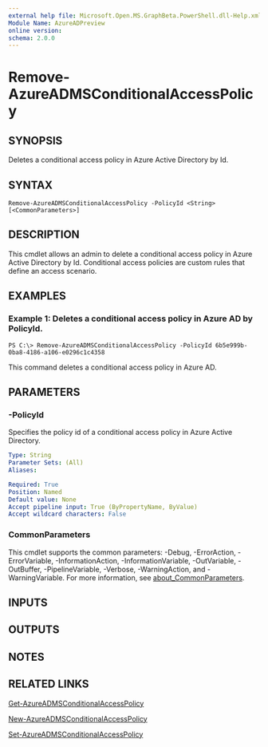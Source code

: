 ```yaml
---
external help file: Microsoft.Open.MS.GraphBeta.PowerShell.dll-Help.xml
Module Name: AzureADPreview
online version:
schema: 2.0.0
---
```


# Remove-AzureADMSConditionalAccessPolicy

## SYNOPSIS
Deletes a conditional access policy in Azure Active Directory by Id.

## SYNTAX

```
Remove-AzureADMSConditionalAccessPolicy -PolicyId <String> [<CommonParameters>]
```

## DESCRIPTION
This cmdlet allows an admin to delete a conditional access policy in Azure Active Directory by Id.
Conditional access policies are custom rules that define an access scenario.

## EXAMPLES

### Example 1: Deletes a conditional access policy in Azure AD by PolicyId.
```
PS C:\> Remove-AzureADMSConditionalAccessPolicy -PolicyId 6b5e999b-0ba8-4186-a106-e0296c1c4358
```

This command deletes a conditional access policy in Azure AD.

## PARAMETERS

### -PolicyId
Specifies the policy id of a conditional access policy in Azure Active Directory.

```yaml
Type: String
Parameter Sets: (All)
Aliases:

Required: True
Position: Named
Default value: None
Accept pipeline input: True (ByPropertyName, ByValue)
Accept wildcard characters: False
```

### CommonParameters
This cmdlet supports the common parameters: -Debug, -ErrorAction, -ErrorVariable, -InformationAction, -InformationVariable, -OutVariable, -OutBuffer, -PipelineVariable, -Verbose, -WarningAction, and -WarningVariable. For more information, see [about_CommonParameters](https://go.microsoft.com/fwlink/?LinkID=113216).

## INPUTS

## OUTPUTS

## NOTES
## RELATED LINKS

[Get-AzureADMSConditionalAccessPolicy]()

[New-AzureADMSConditionalAccessPolicy]()

[Set-AzureADMSConditionalAccessPolicy]()

